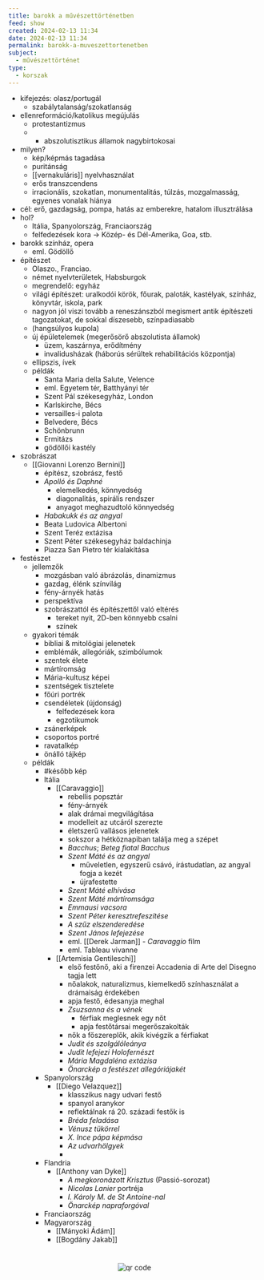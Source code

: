 ```yaml
---
title: barokk a művészettörténetben
feed: show
created: 2024-02-13 11:34
date: 2024-02-13 11:34
permalink: barokk-a-muveszettortenetben
subject:
  - művészettörténet
type:
  - korszak
---
```

- kifejezés: olasz/portugál
	- szabálytalanság/szokatlanság
- ellenreformáció/katolikus megújulás
	- protestantizmus
	- + abszolutisztikus államok nagybirtokosai
- milyen?
	- kép/képmás tagadása
	- puritánság
	- [[vernakuláris]] nyelvhasználat
	- erős transzcendens
	- irracionális, szokatlan, monumentalitás, túlzás, mozgalmasság, egyenes vonalak hiánya
- cél: erő, gazdagság, pompa, hatás az emberekre, hatalom illusztrálása
- hol?
	- Itália, Spanyolország, Franciaország
	- felfedezések kora -> Közép- és Dél-Amerika, Goa, stb.
- barokk színház, opera
	- eml. Gödöllő
- építészet
	- Olaszo., Franciao.
	- német nyelvterületek, Habsburgok
	- megrendelő: egyház
	- világi építészet: uralkodói körök, főurak, paloták, kastélyak, színház, könyvtár, iskola, park
	- nagyon jól viszi tovább a reneszánszból megismert antik építészeti tagozatokat, de sokkal díszesebb, színpadiasabb
	- (hangsúlyos kupola)
	- új épületelemek (megerősörő abszolutista államok)
		- üzem, kaszárnya, erődítmény
		- invalidusházak (háborús sérültek rehabilitációs központja)
	- ellipszis, ívek
	- példák
		- Santa Maria della Salute, Velence
		- eml. Egyetem tér, Batthyányi tér
		- Szent Pál székesegyház, London
		- Karlskirche, Bécs
		- versailles-i palota
		- Belvedere, Bécs
		- Schönbrunn
		- Ermitázs
		- gödöllői kastély
- szobrászat
	- [[Giovanni Lorenzo Bernini]]
		- építész, szobrász, festő
		- *Apolló és Daphné*
			- elemelkedés, könnyedség
			- diagonalitás, spirális rendszer
			- anyagot meghazudtoló könnyedség
		- *Habakukk és az angyal*
		- Beata Ludovica Albertoni
		- Szent Teréz extázisa
		- Szent Péter székesegyház baldachinja
		- Piazza San Pietro tér kialakítása
- festészet
	- jellemzők
		- mozgásban való ábrázolás, dinamizmus
		- gazdag, élénk színvilág
		- fény-árnyék hatás
		- perspektíva
		- szobrászattól és építészettől való eltérés
			- tereket nyit, 2D-ben könnyebb csalni
			- színek
	- gyakori témák
		- bibliai & mitolögiai jelenetek
		- emblémák, allegóriák, szimbólumok
		- szentek élete
		- mártíromság
		- Mária-kultusz képei
		- szentségek tisztelete
		- főúri portrék
		- csendéletek (újdonság)
			- felfedezések kora
			- egzotikumok
		- zsánerképek
		- csoportos portré
		- ravatalkép
		- önálló tájkép
	- példák
		- #később kép
		- Itália
			- [[Caravaggio]]
				- rebellis popsztár
				- fény-árnyék
				- alak drámai megvilágítása
				- modelleit az utcáról szerezte
				- életszerű vallásos jelenetek
				- sokszor a hétköznapiban találja meg a szépet
				- *Bacchus*; *Beteg fiatal Bacchus*
				- *Szent Máté és az angyal*
					- műveletlen, egyszerű csávó, írástudatlan, az angyal fogja a kezét
					- újrafestette
				- *Szent Máté elhívása*
				- *Szent Máté mártíromsága*
				- *Emmausi vacsora*
				- *Szent Péter keresztrefeszítése*
				- *A szűz elszenderedése*
				- *Szent János lefejezése*
				- eml. [[Derek Jarman]] - *Caravaggio* film
				- eml. Tableau vivanne
			- [[Artemisia Gentileschi]]
				- első festőnő, aki a firenzei Accadenia di Arte del Disegno tagja lett
				- nőalakok, naturalizmus, kiemelkedő színhasználat a drámaiság érdekében
				- apja festő, édesanyja meghal
				- *Zsuzsanna és a vének*
					- férfiak meglesnek egy nőt
					- apja festőtársai megerőszakolták
				- nők a főszereplők, akik kivégzik a férfiakat
				- *Judit és szolgálóleánya*
				- *Judit lefejezi Holofernészt*
				- *Mária Magdaléna extázisa*
				- *Önarckép a festészet allegóriájakét*
		- Spanyolország
			- [[Diego Velazquez]]
				- klasszikus nagy udvari festő
				- spanyol aranykor
				- reflektálnak rá 20. századi festők is
				- *Bréda feladása*
				- *Vénusz tükörrel*
				- *X. Ince pápa képmása*
				- *Az udvarhölgyek*
				- 
		- Flandria
			- [[Anthony van Dyke]]
				- *A megkoronázott Krisztus* (Passió-sorozat)
				- *Nicolas Lanier* portréja
				- *I. Károly M. de St Antoine-nal*
				- *Önarckép napraforgóval*
		- Franciaország
		- Magyarország
			- [[Mányoki Ádám]]
			- [[Bogdány Jakab]]
#
<p style="text-align: center;"><img src="https://chart.googleapis.com/chart?cht=qr&chl=https://notes.andrasdenes.com/barokk-a-muveszettortenetben&chs=180x180&choe=UTF-8&chld=L|2" alt="qr code"></p>
